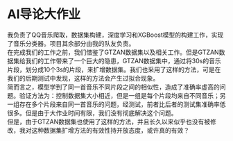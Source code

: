 # AI导论大作业
我负责了QQ音乐爬取，数据集构建，深度学习和XGBoost模型的构建工作，实现了音乐分类器。项目其余部分由我的队友负责。  
在完成我们的工作之前，我们借鉴了GTZAN数据集以及相关工作。但是GTZAN数据集给我们的工作带来了一个巨大的隐患，GTZAN数据集中，通过将30s的音乐片段，划分成10个3s的片段，来扩增数据集。我们也采用了这样的方法，可是在我们的后期测试中发现，这样的方法会产生过拟合现象。  
简而言之，模型学到了同一首音乐不同片段之间的相似性，造成了准确率虚高的问题。验证方法为：控制数据集大小相近，但是一组是每个片段均来自不同音乐；另一组存在多个片段来自同一首音乐的问题，经测试，前者比后者的测试集准确率低很多。但是由于大作业时间有限，我们没有彻底解决这个问题。  
但是，由于GTZAN数据集也使用了这样的方法，并且长久以来似乎也没有被修改，我对这种数据集扩增方法的有效性持开放态度，或许真的有效？  
